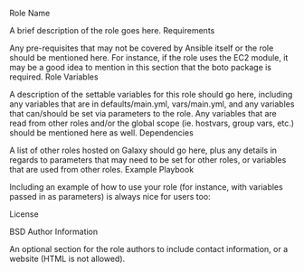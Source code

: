 Role Name

A brief description of the role goes here.
Requirements

Any pre-requisites that may not be covered by Ansible itself or the role should be mentioned here. For instance, if the role uses the EC2 module, it may be a good idea to mention in this section that the boto package is required.
Role Variables

A description of the settable variables for this role should go here, including any variables that are in defaults/main.yml, vars/main.yml, and any variables that can/should be set via parameters to the role. Any variables that are read from other roles and/or the global scope (ie. hostvars, group vars, etc.) should be mentioned here as well.
Dependencies

A list of other roles hosted on Galaxy should go here, plus any details in regards to parameters that may need to be set for other roles, or variables that are used from other roles.
Example Playbook

Including an example of how to use your role (for instance, with variables passed in as parameters) is always nice for users too:


License

BSD
Author Information

An optional section for the role authors to include contact information, or a website (HTML is not allowed).